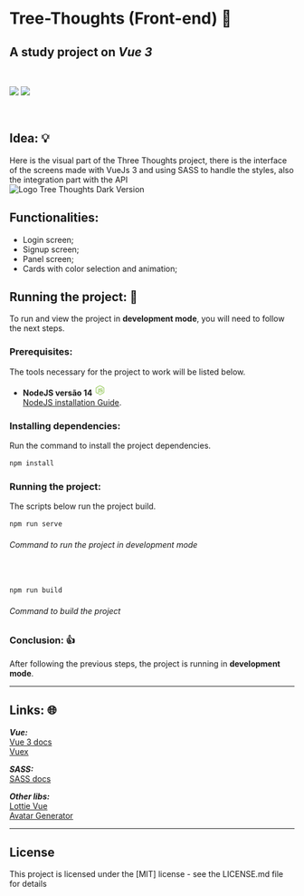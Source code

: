 # Tree-Thoughts (Front-end) 🌲
## A study project on ***Vue 3***

<br>
<p float="left">
 <img src="https://img.shields.io/badge/vuejs-%2335495e.svg?style=for-the-badge&logo=vuedotjs&logoColor=%234FC08D">
 <img src="https://img.shields.io/badge/SASS-hotpink.svg?style=for-the-badge&logo=SASS&logoColor=white">
</p>
<br>

## Idea: 💡

Here is the visual part of the Three Thoughts project, there is the interface of the screens made with VueJs 3 and using SASS to handle the styles, also the integration part with the API<br>
![Logo Tree Thoughts Dark Version](https://amandacleto.github.io/images-for-projects/public/images/tree-thoughts/tree-thoughts-logo-bg-dark.svg)

## Functionalities:
- Login screen;
- Signup screen;
- Panel screen;
- Cards with color selection and animation;

## Running the project: 🚀
To run and view the project in **development mode**, you will need to follow the next steps.

### Prerequisites:
The tools necessary for the project to work will be listed below.
- **NodeJS versão 14** <img src="https://raw.githubusercontent.com/PKief/vscode-material-icon-theme/main/icons/nodejs.svg" height="20" /><br>
  [<ins>NodeJS installation Guide</ins>](https://nodejs.org/en/).
  
### Installing dependencies:
Run the command to install the project dependencies.
   ```sh
   npm install
   ```

### Running the project:
The scripts below run the project build.
   ```sh
   npm run serve
   ```
   ###### Command to run the project in development mode
   
   <br>
   
   ```sh
   npm run build
   ```
   ###### Command to build the project

### Conclusion: 👍

After following the previous steps, the project is running in **development mode**.

---
## Links: 🌐
***Vue:***<br>
[<ins>Vue 3 docs</ins>](https://v3.vuejs.org/)<br>
[<ins>Vuex</ins>](https://vuex.vuejs.org/ptbr/guide/)

***SASS:***<br>
[<ins>SASS docs</ins>](https://sass-lang.com/)<br>

***Other libs:***<br>
[<ins>Lottie Vue</ins>](https://github.com/SuperbuffNL/lottie-vuejs)<br>
[<ins>Avatar Generator</ins>](https://boringavatars.com/?ref=producthunt)

---
## License
This project is licensed under the [MIT] license - see the LICENSE.md file for details
